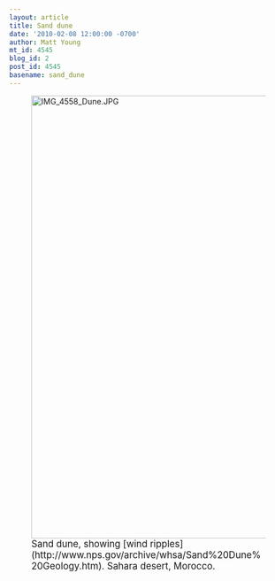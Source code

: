 ```yaml
---
layout: article
title: Sand dune
date: '2010-02-08 12:00:00 -0700'
author: Matt Young
mt_id: 4545
blog_id: 2
post_id: 4545
basename: sand_dune
---
```

<figure>
<a href="http://geography.howstuffworks.com/terms-and-associations/sand-dune.htm"><img src="http://pandasthumb.org/archives/2010/02/07/IMG_4558_Dune.JPG" alt="IMG_4558_Dune.JPG" width="600" height="800" /></a>
<figcaption markdown="span"><big>Sand dune, showing [wind ripples](http://www.nps.gov/archive/whsa/Sand%20Dune%20Geology.htm). Sahara desert, Morocco.</big>

</figcaption>
</figure>

